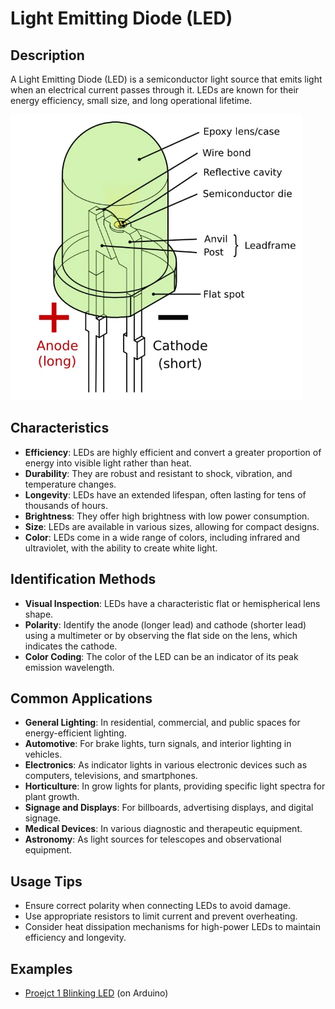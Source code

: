 # **Light Emitting Diode (LED)**

## Description
A Light Emitting Diode (LED) is a semiconductor light source that emits light when an electrical current passes through it. LEDs are known for their energy efficiency, small size, and long operational lifetime.

![LED](../../imgs/LED_indicator.png)

## Characteristics

- **Efficiency**: LEDs are highly efficient and convert a greater proportion of energy into visible light rather than heat.
- **Durability**: They are robust and resistant to shock, vibration, and temperature changes.
- **Longevity**: LEDs have an extended lifespan, often lasting for tens of thousands of hours.
- **Brightness**: They offer high brightness with low power consumption.
- **Size**: LEDs are available in various sizes, allowing for compact designs.
- **Color**: LEDs come in a wide range of colors, including infrared and ultraviolet, with the ability to create white light.

## Identification Methods

- **Visual Inspection**: LEDs have a characteristic flat or hemispherical lens shape.
- **Polarity**: Identify the anode (longer lead) and cathode (shorter lead) using a multimeter or by observing the flat side on the lens, which indicates the cathode.
- **Color Coding**: The color of the LED can be an indicator of its peak emission wavelength.

## Common Applications

- **General Lighting**: In residential, commercial, and public spaces for energy-efficient lighting.
- **Automotive**: For brake lights, turn signals, and interior lighting in vehicles.
- **Electronics**: As indicator lights in various electronic devices such as computers, televisions, and smartphones.
- **Horticulture**: In grow lights for plants, providing specific light spectra for plant growth.
- **Signage and Displays**: For billboards, advertising displays, and digital signage.
- **Medical Devices**: In various diagnostic and therapeutic equipment.
- **Astronomy**: As light sources for telescopes and observational equipment.

## Usage Tips

- Ensure correct polarity when connecting LEDs to avoid damage.
- Use appropriate resistors to limit current and prevent overheating.
- Consider heat dissipation mechanisms for high-power LEDs to maintain efficiency and longevity.

## Examples 

* [Proejct 1 Blinking LED](../kz-0073/arduino/p1.md) (on Arduino) 

